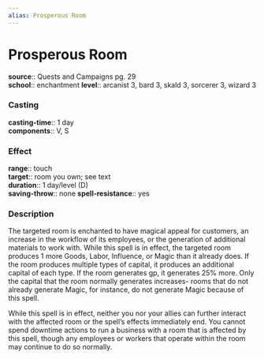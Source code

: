 ```yaml
---
alias: Prosperous Room
---
```


# Prosperous Room 

**source**:: Quests and Campaigns pg. 29  
**school**:: enchantment
**level**:: arcanist 3, bard 3, skald 3, sorcerer 3, wizard 3

### Casting 

**casting-time**:: 1 day  
**components**:: V, S

### Effect 

**range**:: touch  
**target**:: room you own; see text  
**duration**:: 1 day/level (D)  
**saving-throw**:: none
**spell-resistance**:: yes

### Description 

The targeted room is enchanted to have magical appeal for customers, an increase in the workflow of its employees, or the generation of additional materials to work with. While this spell is in effect, the targeted room produces 1 more Goods, Labor, Influence, or Magic than it already does. If the room produces multiple types of capital, it produces an additional capital of each type. If the room generates gp, it generates 25% more. Only the capital that the room normally generates increases- rooms that do not already generate Magic, for instance, do not generate Magic because of this spell.  
  
While this spell is in effect, neither you nor your allies can further interact with the affected room or the spell’s effects immediately end. You cannot spend downtime actions to run a business with a room that is affected by this spell, though any employees or workers that operate within the room may continue to do so normally.
